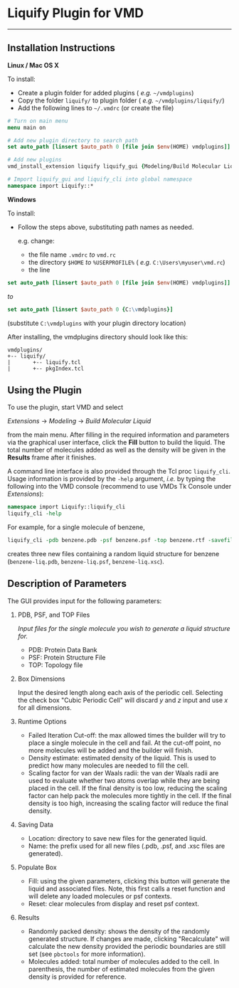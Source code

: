 Liquify Plugin for VMD
==============================
---

Installation Instructions
------------------------------

__Linux / Mac OS X__

To install:

- Create a plugin folder for added plugins ( _e.g._ `~/vmdplugins`)
- Copy the folder `liquify/` to plugin folder ( _e.g._ `~/vmdplugins/liquify/`)
- Add the following lines to `~/.vmdrc` (or create the file)

```tcl
# Turn on main menu
menu main on

# Add new plugin directory to search path
set auto_path [linsert $auto_path 0 [file join $env(HOME) vmdplugins]]

# Add new plugins
vmd_install_extension liquify liquify_gui {Modeling/Build Molecular Liquid}

# Import liquify_gui and liquify_cli into global namespace
namespace import Liquify::*
```

__Windows__

To install:

- Follow the steps above, substituting path names as needed.

    e.g. change:
    
    - the file name `.vmdrc` _to_ `vmd.rc`
    - the directory `$HOME` _to_ `%USERPROFILE%` ( _e.g._ `C:\Users\myuser\vmd.rc`)
    - the line 

```tcl
set auto_path [linsert $auto_path 0 [file join $env(HOME) vmdplugins]]
```

_to_

```tcl
set auto_path [linsert $auto_path 0 {C:\vmdplugins}]
```

(substitute `C:\vmdplugins` with your plugin directory location)

After installing, the vmdplugins directory should look like this:

```
vmdplugins/
+-- liquify/
|       +-- liquify.tcl
|       +-- pkgIndex.tcl
```

Using the Plugin
------------------

To use the plugin, start VMD and select 

_Extensions_ -> _Modeling_ -> _Build Molecular Liquid_ 

from the main menu.  After filling in the required information and parameters via the graphical user interface, click the __Fill__ button to build the liquid.  The total number of molecules added as well as the density will be given in the __Results__ frame after it finishes.

A command line interface is also provided through the Tcl proc `liquify_cli`. Usage information is provided by the `-help` argument, _i.e._ by typing the following into the VMD console (recommend to use VMDs Tk Console under _Extensions_):
  
```tcl
namespace import Liquify::liquify_cli
liquify_cli -help
```

For example, for a single molecule of benzene,

```tcl
liquify_cli -pdb benzene.pdb -psf benzene.psf -top benzene.rtf -savefile benzene-liq
```

creates three new files containing a random liquid structure for benzene
(`benzene-liq.pdb`, `benzene-liq.psf`, `benzene-liq.xsc`).

Description of Parameters
-------------------------

The GUI provides input for the following parameters:

1. PDB, PSF, and TOP Files
    
    _Input files for the single molecule you wish to generate a liquid structure for._
    - PDB: Protein Data Bank 
    - PSF: Protein Structure File
	- TOP: Topology file

2. Box Dimensions

    Input the desired length along each axis of the periodic cell. Selecting the check box "Cubic Periodic Cell" will discard _y_ and _z_ input and use _x_ for all dimensions.

3. Runtime Options
    - Failed Iteration Cut-off: the max allowed times the builder will try to place a single molecule in the cell and fail. At the cut-off point, no more molecules will be added and the builder will finish. 
    - Density estimate: estimated density of the liquid. This is used to predict how many molecules are needed to fill the cell.
    - Scaling factor for van der Waals radii: the van der Waals radii are used to evaluate whether two atoms overlap while they are being placed in the cell.  If the final density is too low, reducing the scaling factor can help pack the molecules more tightly in the cell. If the final density is too high, increasing the scaling factor will reduce the final density.

4. Saving Data
    - Location: directory to save new files for the generated liquid.
    - Name: the prefix used for all new files (.pdb, .psf, and .xsc files are generated).

5. Populate Box
    - Fill: using the given parameters, clicking this button will generate the liquid and associated files.  Note, this first calls a reset function and will delete any loaded molecules or psf contexts.
    - Reset: clear molecules from display and reset psf context.

6. Results
    - Randomly packed density: shows the density of the randomly generated structure. If changes are made, clicking "Recalculate" will calculate the new density provided the periodic boundaries are still set (see `pbctools` for more information).
    - Molecules added: total number of molecules added to the cell. In parenthesis, the number of estimated molecules from the given density is provided for reference.
